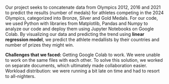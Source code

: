 
Our project seeks to concatenate data from Olympics 2012, 2016 and 2021 to predict the results (number of medals) for athletes competing in the 2024 Olympics, categorized into Bronze, Silver and Gold Medals. 
For our code, we used Python with libraries from Matplotlib, Pandas and Numpy to analyze our code and deploy them using Jupyter Notebooks on Google Colab. By visualizing our data and predicting the trend using **linear regression model**, we predict the athlete medallists by their countries and number of prizes they might win.

**Challenges that we faced:**
Getting Google Colab to work. We were unable to work on the same files with each other. To solve this solution, we worked on separate documents, which ultimately made collaboration easier.
Workload distribution: we were running a bit late on time and had to resort to all-nighters.
